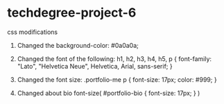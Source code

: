 # techdegree-project-6

css modifications

1. Changed the background-color: #0a0a0a;

2. Changed the font of the following:
   h1,
   h2,
   h3,
   h4,
   h5,
   p {
   font-family: "Lato", "Helvetica Neue", Helvetica, Arial, sans-serif;
   }

3. Changed the font size:
   .portfolio-me p {
   font-size: 17px;
   color: #999;
   }

4. Changed about bio font-size(
   #portfolio-bio {
   font-size: 17px;
   }
   )
